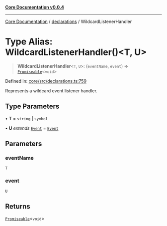[**Core Documentation v0.0.4**](../../README.md)

***

[Core Documentation](../../modules.md) / [declarations](../README.md) / WildcardListenerHandler

# Type Alias: WildcardListenerHandler()\<T, U\>

> **WildcardListenerHandler**\<`T`, `U`\>: (`eventName`, `event`) => [`Promiseable`](Promiseable.md)\<`void`\>

Defined in: [core/src/declarations.ts:759](https://github.com/stonemjs/core/blob/8c14a336c794eb98d8513b950cb1c2786962eaaf/src/declarations.ts#L759)

Represents a wildcard event listener handler.

## Type Parameters

• **T** = `string` \| `symbol`

• **U** *extends* [`Event`](../../events/Event/classes/Event.md) = [`Event`](../../events/Event/classes/Event.md)

## Parameters

### eventName

`T`

### event

`U`

## Returns

[`Promiseable`](Promiseable.md)\<`void`\>
